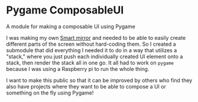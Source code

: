 # Pygame ComposableUI
A module for making a composable UI using Pygame

I was making my own [Smart mirror](https://www.samfriedman.tech/smart-mirror) and needed to be able to easily create different
parts of the screen without hard-coding them. So I created a submodule that did everything I needed it to do in a way
that utilizes a "stack," where you just push each individually created UI element onto a stack, then render the stack 
all in one go. It all had to work on `pygame` because I was using a Raspberry pi to run the whole thing.

I want to make this public so that it can be improved by others who find they also have projects where they want to be
able to compose a UI or something on the fly using Pygame!